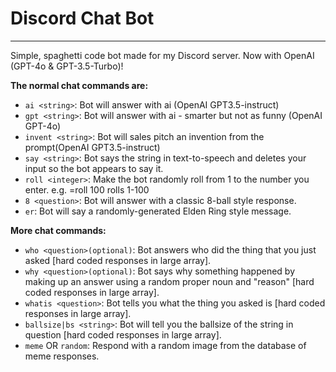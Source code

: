 
# Discord Chat Bot
***
Simple, spaghetti code bot made for my Discord server. Now with OpenAI (GPT-4o & GPT-3.5-Turbo)!


__The normal chat commands are:__
* `ai <string>`: Bot will answer with ai (OpenAI GPT3.5-instruct)
* `gpt <string>`: Bot will answer with ai - smarter but not as funny (OpenAI GPT-4o)
* `invent <string>`: Bot will sales pitch an invention from the prompt(OpenAI GPT3.5-instruct)
* `say <string>`: Bot says the string in text-to-speech and deletes your input so the bot appears to say it.
* `roll <integer>`: Make the bot randomly roll from 1 to the number you enter. e.g. =roll 100 rolls 1-100
* `8 <question>`: Bot will answer with a classic 8-ball style response.
* `er`: Bot will say a randomly-generated Elden Ring style message.

__More chat commands:__
* `who <question>(optional)`: Bot answers who did the thing that you just asked [hard coded responses in large array].
* `why <question>(optional)`: Bot says why something happened by making up an answer using a random proper noun and "reason" [hard coded responses in large array].
* `whatis <question>`: Bot tells you what the thing you asked is [hard coded responses in large array].
* `ballsize|bs <string>`: Bot will tell you the ballsize of the string in question [hard coded responses in large array].
* `meme` OR `random`: Respond with a random image from the database of meme responses.
